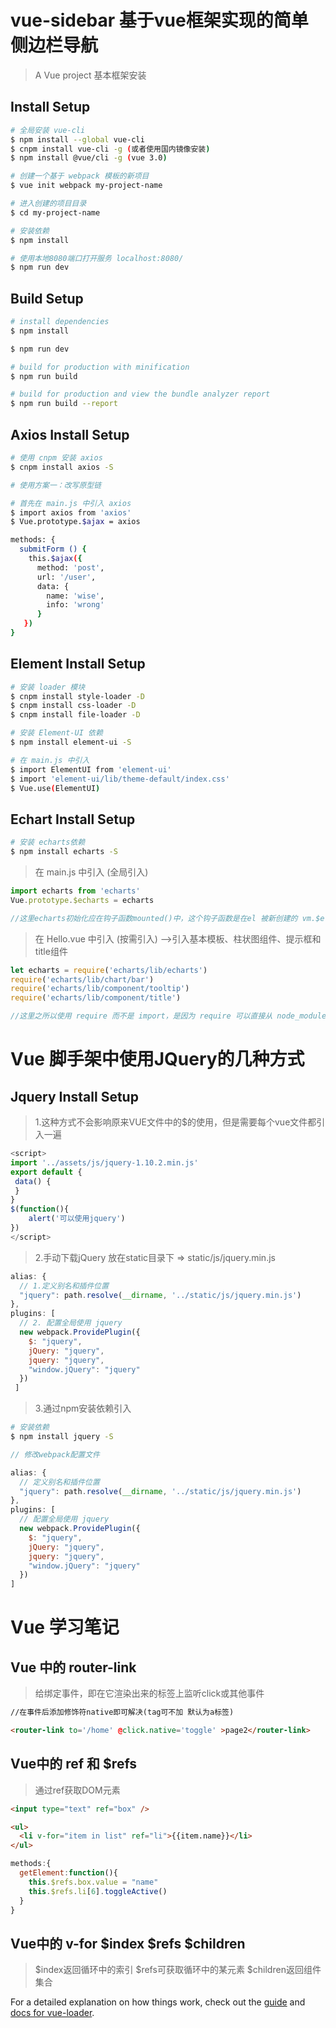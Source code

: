 
<!-- 基于vue框架实现的简单侧边栏模板 -->

# vue-sidebar 基于vue框架实现的简单侧边栏导航

> A Vue project 基本框架安装

## Install Setup

``` bash
# 全局安装 vue-cli
$ npm install --global vue-cli
$ cnpm install vue-cli -g (或者使用国内镜像安装)
$ npm install @vue/cli -g (vue 3.0)

# 创建一个基于 webpack 模板的新项目
$ vue init webpack my-project-name

# 进入创建的项目目录
$ cd my-project-name

# 安装依赖
$ npm install

# 使用本地8080端口打开服务 localhost:8080/
$ npm run dev

```

## Build Setup

``` bash
# install dependencies
$ npm install

$ npm run dev

# build for production with minification
$ npm run build

# build for production and view the bundle analyzer report
$ npm run build --report

```

## Axios Install Setup
``` bash
# 使用 cnpm 安装 axios
$ cnpm install axios -S

# 使用方案一：改写原型链

# 首先在 main.js 中引入 axios
$ import axios from 'axios'
$ Vue.prototype.$ajax = axios

methods: {
  submitForm () {
    this.$ajax({
      method: 'post',
      url: '/user',
      data: {
        name: 'wise',
        info: 'wrong'
      }
   })
}
```

## Element Install Setup

``` bash
# 安装 loader 模块
$ cnpm install style-loader -D
$ cnpm install css-loader -D
$ cnpm install file-loader -D

# 安装 Element-UI 依赖
$ npm install element-ui -S

# 在 main.js 中引入
$ import ElementUI from 'element-ui'
$ import 'element-ui/lib/theme-default/index.css'
$ Vue.use(ElementUI)

```

## Echart Install Setup

``` bash
# 安装 echarts依赖
$ npm install echarts -S
```

> 在 main.js 中引入 (全局引入)

``` javascript
import echarts from 'echarts'
Vue.prototype.$echarts = echarts

//这里echarts初始化应在钩子函数mounted()中，这个钩子函数是在el 被新创建的 vm.$el 替换，并挂载到实例上去之后调用
```

> 在 Hello.vue 中引入 (按需引入) -->引入基本模板、柱状图组件、提示框和title组件

``` javascript
let echarts = require('echarts/lib/echarts')
require('echarts/lib/chart/bar')
require('echarts/lib/component/tooltip')
require('echarts/lib/component/title')

//这里之所以使用 require 而不是 import，是因为 require 可以直接从 node_modules 中查找，而 import 必须把路径写全
```



<!-- Vue 脚手架中使用JQuery的几种方式 -->

# Vue 脚手架中使用JQuery的几种方式

## Jquery Install Setup

> 1.这种方式不会影响原来VUE文件中的$的使用，但是需要每个vue文件都引入一遍

``` javascript
<script>
import '../assets/js/jquery-1.10.2.min.js'
export default {
 data() {
 }
}
$(function(){
    alert('可以使用jquery')
})
</script>
```
> 2.手动下载jQuery 放在static目录下 => static/js/jquery.min.js

``` javascript
alias: {
  // 1.定义别名和插件位置
  "jquery": path.resolve(__dirname, '../static/js/jquery.min.js')
},
plugins: [
  // 2. 配置全局使用 jquery
  new webpack.ProvidePlugin({
    $: "jquery",
    jQuery: "jquery",
    jquery: "jquery",
    "window.jQuery": "jquery"
  })
 ]
```

> 3.通过npm安装依赖引入

``` bash
# 安装依赖
$ npm install jquery -S

```

``` javascript
// 修改webpack配置文件

alias: {
  // 定义别名和插件位置
  "jquery": path.resolve(__dirname, '../static/js/jquery.min.js')
},
plugins: [
  // 配置全局使用 jquery
  new webpack.ProvidePlugin({
    $: "jquery",
    jQuery: "jquery",
    jquery: "jquery",
    "window.jQuery": "jquery"
  })
]

```

<!-- 知识点备注 -->
# Vue 学习笔记

## Vue 中的 router-link

> 给<router-link>绑定事件，即在它渲染出来的标签上监听click或其他事件

``` html
//在事件后添加修饰符native即可解决(tag可不加 默认为a标签)

<router-link to='/home' @click.native='toggle' >page2</router-link>

```

## Vue中的 ref 和 $refs

> 通过ref获取DOM元素

``` html
<input type="text" ref="box" />

<ul>
  <li v-for="item in list" ref="li">{{item.name}}</li>
</ul>

```
``` javascript
methods:{
  getElement:function(){
    this.$refs.box.value = "name"
    this.$refs.li[6].toggleActive()
  }
}

```

## Vue中的 v-for $index $refs $children

> $index返回循环中的索引 $refs可获取循环中的某元素 $children返回组件集合

For a detailed explanation on how things work, check out the [guide](http://vuejs-templates.github.io/webpack/) and [docs for vue-loader](http://vuejs.github.io/vue-loader).
